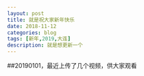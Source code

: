 ```yaml
---
layout: post
title: 就是祝大家新年快乐
date: 2018-11-12
categories: blog
tags: [新年,2019,大连]
description: 就是想更新一个
---
```

##20190101，最近上传了几个视频，供大家观看
